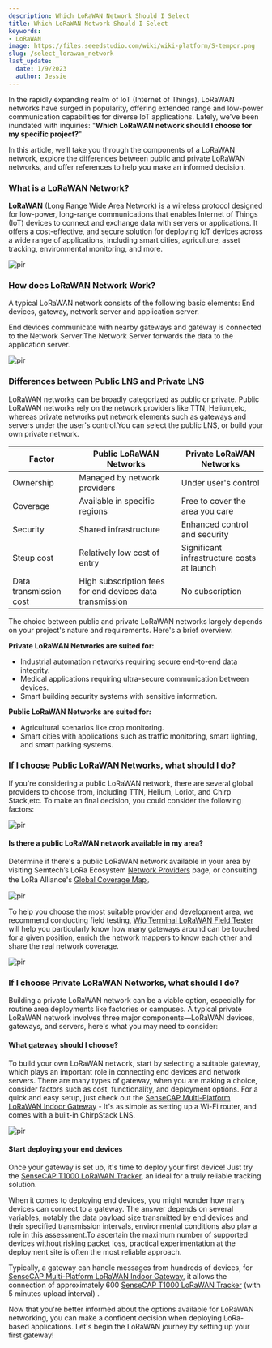 ```yaml
---
description: Which LoRaWAN Network Should I Select
title: Which LoRaWAN Network Should I Select
keywords:
- LoRaWAN
image: https://files.seeedstudio.com/wiki/wiki-platform/S-tempor.png
slug: /select_lorawan_network
last_update:
  date: 1/9/2023
  author: Jessie
---
```





In the rapidly expanding realm of IoT (Internet of Things), LoRaWAN networks have surged in popularity, offering extended range and low-power communication capabilities for diverse IoT applications. Lately, we've been inundated with inquiries: "**Which LoRaWAN network should I choose for my specific project?**"

In this article, we’ll take you through the components of a LoRaWAN network, explore the differences between public and private LoRaWAN networks, and offer references to help you make an informed decision.

### What is a LoRaWAN Network?

**LoRaWAN** (Long Range Wide Area Network) is a wireless protocol designed for low-power, long-range communications that enables Internet of Things (IoT) devices to connect and exchange data with servers or applications.
It offers a cost-effective, and secure solution for deploying IoT devices across a wide range of applications, including smart cities, agriculture, asset tracking, environmental monitoring, and more.

<p style={{textAlign: 'center'}}><img src="https://files.seeedstudio.com/wiki/SenseCAP/introduction/lorawan-server.png" alt="pir" width={800} height="auto" /></p>

### How does  LoRaWAN Network Work?

A typical LoRaWAN network consists of the following basic elements: End devices, gateway, network server and application server.

End devices communicate with nearby gateways and  gateway is connected to the Network Server.The Network Server forwards the data to the application server.

<p style={{textAlign: 'center'}}><img src="https://files.seeedstudio.com/wiki/SenseCAP/introduction/lorawan-server2.png" alt="pir" width={800} height="auto" /></p>

### Differences between Public LNS and Private LNS

LoRaWAN networks can be broadly categorized as public or private. Public LoRaWAN networks rely on the network providers like TTN, Helium,etc, whereas private networks put network elements such as gateways and servers under the user's control.You can select the public LNS, or build your own private network.

|Factor|Public LoRaWAN Networks|Private LoRaWAN Networks|
|--|--|--|
|Ownership| Managed by network providers|Under user's control|
|Coverage|Available in specific regions|Free to cover the area you care|
|Security|Shared infrastructure |Enhanced control and security|
|Steup cost|Relatively low cost of entry|Significant infrastructure costs at launch|
|Data transmission cost|High subscription fees for end devices data transmission|No subscription|

The choice between public and private LoRaWAN networks largely depends on your project's nature and requirements. Here's a brief overview:

**Private LoRaWAN Networks are suited for:**
- Industrial automation networks requiring secure end-to-end data integrity.
- Medical applications requiring ultra-secure communication between devices.
- Smart building security systems with sensitive information.

**Public LoRaWAN Networks are suited for:**
- Agricultural scenarios like crop monitoring.
- Smart cities with applications such as traffic monitoring, smart lighting, and smart parking systems.

### If I choose Public LoRaWAN Networks, what should I do?

If you're considering a public LoRaWAN network, there are several global providers to choose from, including TTN, Helium, Loriot, and Chirp Stack,etc. To make an final decision,  you could consider the following factors:

<p style={{textAlign: 'center'}}><img src="https://files.seeedstudio.com/wiki/SenseCAP/introduction/lorawan-map.png" alt="pir" width={800} height="auto" /></p>

#### Is there a public LoRaWAN network available in my area?

Determine if there's a public LoRaWAN network available in your area by visiting Semtech’s LoRa Ecosystem [Network Providers](https://www.semtech.com/lora/ecosystem/networks) page, or consulting the LoRa Alliance's [Global Coverage Map](https://lora-alliance.org/#tabs-1)。

<p style={{textAlign: 'center'}}><img src="https://files.seeedstudio.com/wiki/SenseCAP/introduction/lorawan-map2.png" alt="pir" width={800} height="auto" /></p>

To help you choose the most suitable provider and development area, we recommend conducting field testing, [Wio Terminal LoRaWAN Field Tester](https://www.seeedstudio.com/WioField-Tester-Kit-p-5282.html) will help you particularly know how many gateways around can be touched for a given position, enrich the network mappers to know each other and share the real network coverage.

<p style={{textAlign: 'center'}}><img src="https://files.seeedstudio.com/wiki/SenseCAP/introduction/server-helium.png" alt="pir" width={700} height="auto" /></p>

### If I choose Private LoRaWAN Networks, what should I do?

Building a private LoRaWAN network can be a viable option, especially for routine area deployments like factories or campuses. A typical private LoRaWAN network involves three major components—LoRaWAN devices, gateways, and servers, here's what you may need to consider:

#### What gateway should I choose?

To build your own LoRaWAN network, start by selecting a suitable gateway, which plays an important role in connecting end devices and network servers. There are many types of gateway, when you are making a choice, consider factors such as cost, functionality, and deployment options. For a quick and easy setup, just check out the  [SenseCAP Multi-Platform LoRaWAN Indoor Gateway](https://www.seeedstudio.com/SenseCAP-Multi-Platform-LoRaWAN-Indoor-Gateway-SX1302-EU868-p-5471.html) - It's as simple as setting up a Wi-Fi router, and comes with a built-in ChirpStack LNS.

<p style={{textAlign: 'center'}}><img src="https://files.seeedstudio.com/wiki/SenseCAP/introduction/server-gateway.png" alt="pir" width={800} height="auto" /></p>

#### Start deploying your end devices

Once your gateway is set up, it's time to deploy your first device! Just try the [SenseCAP T1000 LoRaWAN Tracker](https://www.seeedstudio.com/SenseCAP-Card-Tracker-T1000-A-p-5697.html), an ideal for a truly reliable tracking solution.

When it comes to deploying end devices, you might wonder how many devices can connect to a gateway. The answer depends on several variables, notably the data payload size transmitted by end devices and their specified transmission intervals, environmental conditions also play a role in this assessment.To ascertain the maximum number of supported devices without risking packet loss, practical experimentation at the deployment site is often the most reliable approach.

Typically, a gateway can handle messages from hundreds of devices, for [SenseCAP Multi-Platform LoRaWAN Indoor Gateway](https://www.seeedstudio.com/SenseCAP-Multi-Platform-LoRaWAN-Indoor-Gateway-SX1302-EU868-p-5471.html), it allows the connection of approximately 600 [SenseCAP T1000 LoRaWAN Tracker](https://www.seeedstudio.com/SenseCAP-Card-Tracker-T1000-A-p-5697.html) (with 5 minutes upload interval) .

Now that you're better informed about the options available for LoRaWAN networking, you can make a confident decision when deploying LoRa-based applications. Let's begin the LoRaWAN journey by setting up your first gateway!
